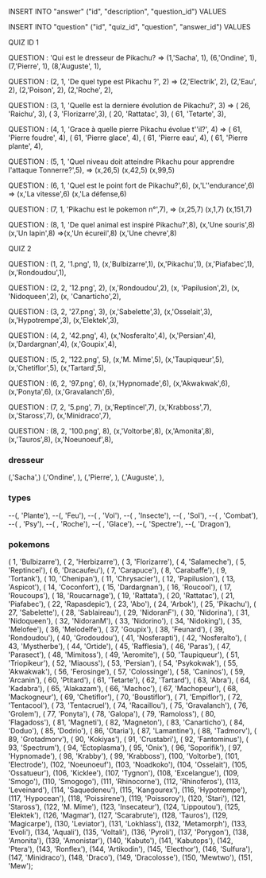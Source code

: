 INSERT INTO "answer" ("id", "description", "question_id") VALUES

INSERT INTO "question" ("id", "quiz_id", "question", "answer_id") VALUES

QUIZ ID 1

QUESTION : 'Qui est le dresseur de Pikachu?
=> (1,'Sacha', 1),
(6,'Ondine', 1),
(7,'Pierre', 1),
(8,'Auguste', 1),

QUESTION : (2, 1, 'De quel type est Pikachu ?', 2)
=> (2,'Electrik', 2),
(2,'Eau', 2),
(2,'Poison', 2),
(2,'Roche', 2),

QUESTION : (3, 1, 'Quelle est la derniere évolution de Pikachu?', 3)
=> ( 26, 'Raichu', 3),
(  3, 'Florizarre',3),
( 20, 'Rattatac', 3),
( 61, 'Tetarte', 3),

QUESTION : (4, 1, 'Grace à quelle pierre Pikachu évolue t''il?', 4)
=> ( 61, 'Pierre foudre', 4),
( 61, 'Pierre glace', 4),
( 61, 'Pierre eau', 4),
( 61, 'Pierre plante', 4),

QUESTION : (5, 1, 'Quel niveau doit atteindre Pikachu pour apprendre l'attaque Tonnerre?',5),
=> (x,26,5)
(x,42,5)
(x,99,5)

QUESTION : (6, 1, 'Quel est le point fort de Pikachu?',6),
(x,'L''endurance',6)
=> (x,'La vitesse',6)
(x,'La défense,6)

QUESTION : (7, 1, 'Pikachu est le pokemon n°',7),
=> (x,25,7)
(x,1,7)
(x,151,7)

QUESTION : (8, 1, 'De quel animal est inspiré Pikachu?',8),
(x,'Une souris',8)
(x,'Un lapin',8)
=>(x,'Un écureil',8)
(x,'Une chevre',8)

QUIZ 2

QUESTION : (1, 2, '1.png', 1),
(x,'Bulbizarre',1),
(x,'Pikachu',1),
(x,'Piafabec',1),
(x,'Rondoudou',1),

QUESTION : (2, 2, '12.png', 2),
(x,'Rondoudou',2),
(x, 'Papilusion',2),
(x, 'Nidoqueen',2),
(x, 'Canarticho',2),

QUESTION : (3, 2, '27.png', 3),
(x,'Sabelette',3),
(x,'Osselait',3),
(x,'Hypotrempe',3),
(x,'Elektek',3),

QUESTION : (4, 2, '42.png', 4),
(x,'Nosferalto',4),
(x,'Persian',4),
(x,'Dardargnan',4),
(x,'Goupix',4),

QUESTION : (5, 2, '122.png', 5),
(x,'M. Mime',5),
(x,'Taupiqueur',5),
(x,'Chetiflor',5),
(x,'Tartard',5),

QUESTION : (6, 2, '97.png', 6),
(x,'Hypnomade',6),
(x,'Akwakwak',6),
(x,'Ponyta',6),
(x,'Gravalanch',6),

QUESTION : (7, 2, '5.png', 7),
(x,'Reptincel',7),
(x,'Krabboss',7),
(x,'Staross',7),
(x,'Minidraco',7),

QUESTION : (8, 2, '100.png', 8),
(x,'Voltorbe',8),
(x,'Amonita',8),
(x,'Tauros',8),
(x,'Noeunoeuf',8),

### dresseur

(,'Sacha',)
(,'Ondine', ),
(,'Pierre', ),
(,'Auguste', ),

### types

--(, 'Plante'),
--(, 'Feu'),
--( , 'Vol'),
--( , 'Insecte'),
--( , 'Sol'),
--( , 'Combat'),
--( , 'Psy'),
--( , 'Roche'),
--( , 'Glace'),
--(, 'Spectre'),
--(, 'Dragon'),

### pokemons

(  1, 'Bulbizarre'),
(  2, 'Herbizarre'),
(  3, 'Florizarre'),
(  4, 'Salameche'),
(  5, 'Reptincel'),
(  6, 'Dracaufeu'),
(  7, 'Carapuce'),
(  8, 'Carabaffe'),
(  9, 'Tortank'),
( 10, 'Chenipan'),
( 11, 'Chrysacier'),
( 12, 'Papilusion'),
( 13, 'Aspicot'),
( 14, 'Coconfort'),
( 15, 'Dardargnan'),
( 16, 'Roucool'),
( 17, 'Roucoups'),
( 18, 'Roucarnage'),
( 19, 'Rattata'),
( 20, 'Rattatac'),
( 21, 'Piafabec'),
( 22, 'Rapasdepic'),
( 23, 'Abo'),
( 24, 'Arbok'),
( 25, 'Pikachu'),
( 27, 'Sabelette'),
( 28, 'Sablaireau'),
( 29, 'NidoranF'),
( 30, 'Nidorina'),
( 31, 'Nidoqueen'),
( 32, 'NidoranM'),
( 33, 'Nidorino'),
( 34, 'Nidoking'),
( 35, 'Melofee'),
( 36, 'Melodelfe'),
( 37, 'Goupix'),
( 38, 'Feunard'),
( 39, 'Rondoudou'),
( 40, 'Grodoudou'),
( 41, 'Nosferapti'),
( 42, 'Nosferalto'),
( 43, 'Mystherbe'),
( 44, 'Ortide'),
( 45, 'Rafflesia'),
( 46, 'Paras'),
( 47, 'Parasect'),
( 48, 'Mimitoss'),
( 49, 'Aeromite'),
( 50, 'Taupiqueur'),
( 51, 'Triopikeur'),
( 52, 'Miaouss'),
( 53, 'Persian'),
( 54, 'Psykokwak'),
( 55, 'Akwakwak'),
( 56, 'Ferosinge'),
( 57, 'Colossinge'),
( 58, 'Caninos'),
( 59, 'Arcanin'),
( 60, 'Ptitard'),
( 61, 'Tetarte'),
( 62, 'Tartard'),
( 63, 'Abra'),
( 64, 'Kadabra'),
( 65, 'Alakazam'),
( 66, 'Machoc'),
( 67, 'Machopeur'),
( 68, 'Mackogneur'),
( 69, 'Chetiflor'),
( 70, 'Boustiflor'),
( 71, 'Empiflor'),
( 72, 'Tentacool'),
( 73, 'Tentacruel'),
( 74, 'Racaillou'),
( 75, 'Gravalanch'),
( 76, 'Grolem'),
( 77, 'Ponyta'),
( 78, 'Galopa'),
( 79, 'Ramoloss'),
( 80, 'Flagadoss'),
( 81, 'Magneti'),
( 82, 'Magneton'),
( 83, 'Canarticho'),
( 84, 'Doduo'),
( 85, 'Dodrio'),
( 86, 'Otaria'),
( 87, 'Lamantine'),
( 88, 'Tadmorv'),
( 89, 'Grotadmorv'),
( 90, 'Kokiyas'),
( 91, 'Crustabri'),
( 92, 'Fantominus'),
( 93, 'Spectrum'),
( 94, 'Ectoplasma'),
( 95, 'Onix'),
( 96, 'Soporifik'),
( 97, 'Hypnomade'),
( 98, 'Krabby'),
( 99, 'Krabboss'),
(100, 'Voltorbe'),
(101, 'Electrode'),
(102, 'Noeunoeuf'),
(103, 'Noadkoko'),
(104, 'Osselait'),
(105, 'Ossatueur'),
(106, 'Kicklee'),
(107, 'Tygnon'),
(108, 'Excelangue'),
(109, 'Smogo'),
(110, 'Smogogo'),
(111, 'Rhinocorne'),
(112, 'Rhinoferos'),
(113, 'Leveinard'),
(114, 'Saquedeneu'),
(115, 'Kangourex'),
(116, 'Hypotrempe'),
(117, 'Hypocean'),
(118, 'Poissirene'),
(119, 'Poissoroy'),
(120, 'Stari'),
(121, 'Staross'),
(122, 'M. Mime'),
(123, 'Insecateur'),
(124, 'Lippoutou'),
(125, 'Elektek'),
(126, 'Magmar'),
(127, 'Scarabrute'),
(128, 'Tauros'),
(129, 'Magicarpe'),
(130, 'Leviator'),
(131, 'Lokhlass'),
(132, 'Metamorph'),
(133, 'Evoli'),
(134, 'Aquali'),
(135, 'Voltali'),
(136, 'Pyroli'),
(137, 'Porygon'),
(138, 'Amonita'),
(139, 'Amonistar'),
(140, 'Kabuto'),
(141, 'Kabutops'),
(142, 'Ptera'),
(143, 'Ronflex'),
(144, 'Artikodin'),
(145, 'Electhor'),
(146, 'Sulfura'),
(147, 'Minidraco'),
(148, 'Draco'),
(149, 'Dracolosse'),
(150, 'Mewtwo'),
(151, 'Mew');
